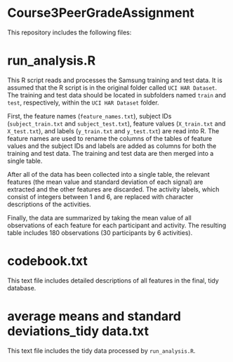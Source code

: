 # Course3PeerGradeAssignment

This repository includes the following files:

# run_analysis.R

This R script reads and processes the Samsung training and test data. It is assumed that the R script is in the original folder called `UCI HAR Dataset`. The training and test data should be located in subfolders named `train` and `test`, respectively, within the `UCI HAR Dataset` folder.

First, the feature names (`feature_names.txt`), subject IDs (`subject_train.txt` and `subject_test.txt`), feature values (`X_train.txt` and `X_test.txt`), and labels (`y_train.txt` and `y_test.txt`) are read into R. The feature names are used to rename the columns of the tables of feature values and the subject IDs and labels are added as columns for both the training and test data. The training and test data are then merged into a single table.

After all of the data has been collected into a single table, the relevant features (the mean value and standard deviation of each signal) are extracted and the other features are discarded. The activity labels, which consist of integers between 1 and 6, are replaced with character descriptions of the activities.

Finally, the data are summarized by taking the mean value of all observations of each feature for each participant and activity. The resulting table includes 180 observations (30 participants by 6 activities).

# codebook.txt

This text file includes detailed descriptions of all features in the final, tidy database.

# average means and standard deviations_tidy data.txt

This text file includes the tidy data processed by `run_analysis.R`.
